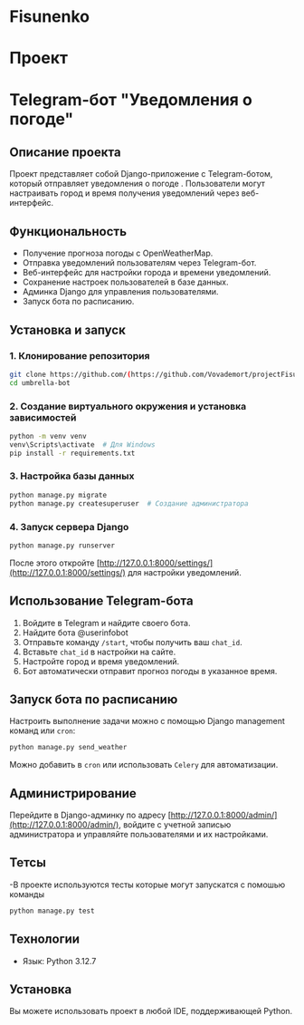 # Fisunenko
# Проект

# Telegram-бот "Уведомления о погоде"

## Описание проекта
Проект представляет собой Django-приложение с Telegram-ботом, который отправляет уведомления о погоде . Пользователи могут настраивать город и время получения уведомлений через веб-интерфейс.

## Функциональность
- Получение прогноза погоды с OpenWeatherMap.
- Отправка уведомлений пользователям через Telegram-бот.
- Веб-интерфейс для настройки города и времени уведомлений.
- Сохранение настроек пользователей в базе данных.
- Админка Django для управления пользователями.
- Запуск бота по расписанию.

## Установка и запуск
### 1. Клонирование репозитория
```sh
git clone https://github.com/(https://github.com/Vovademort/projectFisunenko)/umbrella-bot.git
cd umbrella-bot
```

### 2. Создание виртуального окружения и установка зависимостей
```sh
python -m venv venv
venv\Scripts\activate  # Для Windows
pip install -r requirements.txt
```

### 3. Настройка базы данных
```sh
python manage.py migrate
python manage.py createsuperuser  # Создание администратора
```

### 4. Запуск сервера Django
```sh
python manage.py runserver
```
После этого откройте [http://127.0.0.1:8000/settings/](http://127.0.0.1:8000/settings/) для настройки уведомлений.

## Использование Telegram-бота
1. Войдите в Telegram и найдите своего бота.
2. Найдите бота @userinfobot
3. Отправьте команду `/start`, чтобы получить ваш `chat_id`.
4. Вставьте `chat_id` в настройки на сайте.
5. Настройте город и время уведомлений.
6. Бот автоматически отправит прогноз погоды в указанное время.

## Запуск бота по расписанию
Настроить выполнение задачи можно с помощью Django management команд или `cron`:
```sh
python manage.py send_weather
```
Можно добавить в `cron` или использовать `Celery` для автоматизации.

## Администрирование
Перейдите в Django-админку по адресу [http://127.0.0.1:8000/admin/](http://127.0.0.1:8000/admin/), войдите с учетной записью администратора и управляйте пользователями и их настройками.

## Тетсы

-В проекте используются тесты которые могут запускатся с помошью команды 
```sh
python manage.py test
```

## Технологии

- Язык: Python 3.12.7

## Установка

Вы можете использовать проект в любой IDE, поддерживающей Python.
